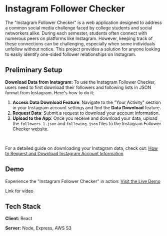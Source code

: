 
# Instagram Follower Checker

The "Instagram Follower Checker" is a web application designed to address a common social media challenge faced by college students and social networkers alike. During each semester, students often connect with numerous peers on platforms like Instagram. However, keeping track of these connections can be challenging, especially when some individuals unfollow without notice. This project provides a solution for anyone looking to easily identify one-sided follower relationships on Instagram.

## Preliminary Setup

**Download Data from Instagram:** To use the Instagram Follower Checker, users need to first download their followers and following lists in JSON format from Instagram. Here's how to do it:

1. **Access Data Download Feature**: Navigate to the "Your Activity" section in your Instagram account settings and find the **Data Download** feature.
2. **Request Data**: Submit a request to download your account information.
3. **Upload to the App**: Once you receive and download your data, upload the `followers_1.json` and `following.json` files to the Instagram Follower Checker website.

&nbsp;

For a detailed guide on downloading your Instagram data, check out: [How to Request and Download Instagram Account Information](https://scribehow.com/shared/How_to_Request_and_Download_Instagram_Account_Information__ZY38O-woQOuxDBIFDRwg-g)
## Demo

Experience the "Instagram Follower Checker" in action: [Visit the Live Demo](https://follow-checker-ig-client.vercel.app/)

Link for video


## Tech Stack

**Client:** React

**Server:** Node, Express, AWS S3

